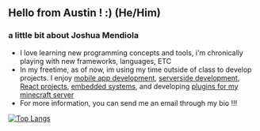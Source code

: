## Hello from Austin ! :) (He/Him)

### a little bit about Joshua Mendiola
- I love learning new programming concepts and tools, i'm chronically playing with new frameworks, languages, ETC
- In my freetime, as of now, im using my time outside of class to
  develop projects. I enjoy [mobile app development](https://github.com/JoshMendiola/Tlaloc), [serverside development](https://github.com/JoshMendiola/JoServer), [React projects](https://github.com/JoshMendiola/JoBlog), [embedded systems](https://github.com/JoshMendiola/PingPongPower), and developing [plugins for my minecraft server](https://github.com/JoshMendiola/BlockHunt)
- For more information, you can send me an email through my bio !!!

[![Top Langs](https://github-readme-stats.vercel.app/api/top-langs/?username=JoshMendiola)](https://github.com/anuraghazra/github-readme-stats)

